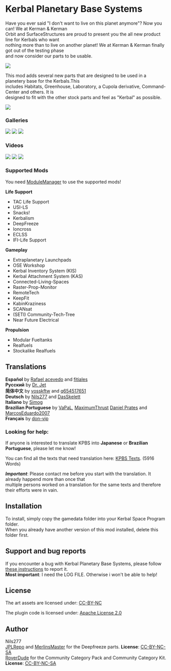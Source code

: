 # Kerbal Planetary Base Systems

Have you ever said "I don't want to live on this planet anymore"? Now you can! We at Kerman & Kerman  
Orbit and SurfaceStructures are proud to present you the all new product line for Kerbals who want  
nothing more than to live on another planet! We at Kerman & Kerman finally got out of the testing phase  
and now consider our parts to be usable.  

![](http://i.imgur.com/bayFEql.png)

This mod adds several new parts that are designed to be used in a planetery base for the Kerbals.This  
includes Habitats, Greenhouse, Laboratory, a Cupola derivative, Command-Center and others. It is  
designed to fit with the other stock parts and feel as "Kerbal" as possible.  

![](http://i.imgur.com/wBpNMbK.png)

### Galleries

[![](http://i.imgur.com/hLfApvh.png)](http://imgur.com/a/sCRdv)
[![](http://i.imgur.com/xBuu64G.png)](http://imgur.com/a/pS4vr)
[![](http://i.imgur.com/JvbF7Hb.png)](http://imgur.com/a/oacfT#0)  

  
### Videos

[![](http://i.imgur.com/a225KoE.png)](https://www.youtube.com/watch?v=XOneDit5RM4)
[![](http://i.imgur.com/SPOpysk.png)](https://www.youtube.com/watch?v=K9-89HWl7d8)
[![](http://i.imgur.com/2sSu7fW.png)](https://www.youtube.com/watch?v=DjM66E1Tctg)  


### Supported Mods 

You need [ModuleManager](http://forum.kerbalspaceprogram.com/index.php?/topic/50533-105) to use the supported mods!

 

**Life Support**

* TAC Life Support
* USI-LS
* Snacks!
* Kerbalism
* DeepFreeze
* Ioncross
* ECLSS
* IFI-Life Support

**Gameplay**

* Extraplanetary Launchpads
* OSE Workshop
* Kerbal Inventory System (KIS)
* Kerbal Attachment System (KAS)
* Connected-Living-Spaces
* Raster-Prop-Monitor
* RemoteTech
* KeepFit
* KabinKraziness
* SCANsat
* (SETI) Community-Tech-Tree
* Near Future Electrical

**Propulsion**

* Modular Fueltanks
* Realfuels
* Stockalike Realfuels
 

## Translations

**Español**  	by [Rafael acevedo](http://forum.kerbalspaceprogram.com/index.php?/profile/84946-rafael-acevedo/) and [fitiales](http://forum.kerbalspaceprogram.com/index.php?/profile/66011-fitiales/)  
**Русский**	by [Dr. Jet](http://forum.kerbalspaceprogram.com/index.php?/profile/99880-dr-jet/)  
**简体中文** by [vosskftw](https://forum.kerbalspaceprogram.com/index.php?/profile/175031-vosskftw/) and [q654517651](https://forum.kerbalspaceprogram.com/index.php?/profile/180000-q654517651/)  
**Deutsch** by [Nils277](https://forum.kerbalspaceprogram.com/index.php?/profile/122414-nils277/) and [DasSkelett](https://forum.kerbalspaceprogram.com/index.php?/profile/188118-dasskelett/)  
**Italiano** by [Simog](https://forum.kerbalspaceprogram.com/index.php?/profile/174461-sebra/)  
**Brazilian Portuguese** by [VaPaL](https://forum.kerbalspaceprogram.com/index.php?/profile/150974-vapal/), [MaximumThrust](https://forum.kerbalspaceprogram.com/index.php?/profile/185090-maximumthrust/) [Daniel Prates](https://forum.kerbalspaceprogram.com/index.php?/profile/172769-daniel-prates/) and [MarcosEduardo2007](https://kerbal.curseforge.com/members/MarcosEduardo2007)  
**Français** by [don-vip](https://github.com/don-vip)

### Looking for help:  
If anyone is interested to translate KPBS into **Japanese** or **Brazilian Portuguese**, please let me know!

You can find all the texts that need translation here: [KPBS Texts](https://github.com/Nils277/KerbalPlanetaryBaseSystems/tree/master/Translation). (5916 Words)  

***Important***: Please contact me before you start with the translation. It already happend more than once that  
multiple persons worked on a translation for the same texts and therefore their efforts were in vain.  

## Installation

To install, simply copy the gamedata folder into your Kerbal Space Program folder.  
When you already have another version of this mod installed, delete this folder first.

## Support and bug reports

If you encounter a bug with Kerbal Planetary Base Systems, please follow [these instructions](http://forum.kerbalspaceprogram.com/index.php?/topic/83212-how-to-get-support-read-first/) to report it.  
**Most important**: I need the LOG FILE. Otherwise i won't be able to help!

## License

The art assets are licensed under:
[CC-BY-NC](https://creativecommons.org/licenses/by-nc/4.0/)

The plugin code is licensed under: 
[Apache License 2.0](http://www.apache.org/licenses/LICENSE-2.0.html)

## Author

Nils277  
[JPLRepo](http://forum.kerbalspaceprogram.com/index.php?/profile/114736-jplrepo/) and [MerlinsMaster](http://forum.kerbalspaceprogram.com/index.php?/profile/112079-merlinsmaster/) for the Deepfreeze parts. **License**: [CC-BY-NC-SA](https://creativecommons.org/licenses/by-nc-sa/4.0/)  
[RoverDude](http://forum.kerbalspaceprogram.com/index.php?/profile/105198-roverdude/) for the Community Category Pack and Community Category Kit. **License**: [CC-BY-NC-SA](https://creativecommons.org/licenses/by-nc-sa/4.0/)
